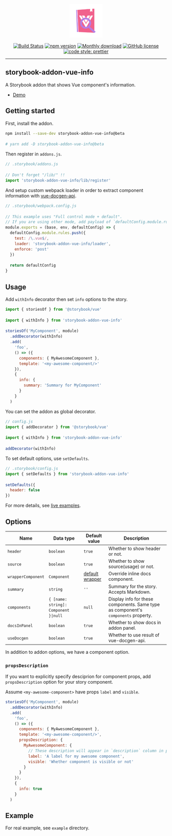 <div align="center">
  
  <img src="./assets/logo.png" width="104" alt="logo">
  <br/>

  [![Build Status](https://travis-ci.com/pocka/storybook-addon-vue-info.svg?branch=master)](https://travis-ci.com/pocka/storybook-addon-vue-info)
  [![npm version](https://badge.fury.io/js/storybook-addon-vue-info.svg)](https://badge.fury.io/js/storybook-addon-vue-info)
  [![Monthly download](https://img.shields.io/npm/dm/storybook-addon-vue-info.svg)](https://www.npmjs.com/package/storybook-addon-vue-info)
  [![GitHub license](https://img.shields.io/github/license/pocka/storybook-addon-vue-info.svg)](https://github.com/pocka/storybook-addon-vue-info/blob/master/LICENSE)
  [![code style: prettier](https://img.shields.io/badge/code_style-prettier-ff69b4.svg)](https://github.com/prettier/prettier)

</div>

<hr/>

## storybook-addon-vue-info

A Storybook addon that shows Vue component's information.

- [Demo][live examples]


## Getting started

First, install the addon.

```sh
npm install --save-dev storybook-addon-vue-info@beta

# yarn add -D storybook-addon-vue-info@beta
```

Then register in `addons.js`.

```js
// .storybook/addons.js

// Don't forget "/lib/" !!
import 'storybook-addon-vue-info/lib/register'
```

And setup custom webpack loader in order to extract component information with [vue-docgen-api](https://github.com/vue-styleguidist/vue-docgen-api).

```js
// .storybook/webpack.config.js

// This example uses "Full control mode + default".
// If you are using other mode, add payload of `defaultConfig.module.rules.push` to rules list.
module.exports = (base, env, defaultConfig) => {
  defaultConfig.module.rules.push({
    test: /\.vue$/,
    loader: 'storybook-addon-vue-info/loader',
    enforce: 'post'
  })
  
  return defaultConfig
}
```

## Usage

Add `withInfo` decorator then set `info` options to the story.

```js
import { storiesOf } from '@storybook/vue'

import { withInfo } from 'storybook-addon-vue-info'

storiesOf('MyComponent', module)
  .addDecorator(withInfo)
  .add(
    'foo',
    () => ({
      components: { MyAwesomeComponent },
      template: '<my-awesome-component/>'
    }),
    {
      info: {
        summary: 'Summary for MyComponent'
      }
    }
  )
```

You can set the addon as global decorator.

```js
// config.js
import { addDecorator } from '@storybook/vue'

import { withInfo } from 'storybook-addon-vue-info'

addDecorator(withInfo)
```

To set default options, use `setDefaults`.

```js
// .storybook/config.js
import { setDefaults } from 'storybook-addon-vue-info'

setDefaults({
  header: false
})
```

For more details, see [live examples].

## Options

| Name               | Data type                             | Default value                                       | Description                                                                                                                                                                                                 |
| ------------------ | ------------------------------------- | --------------------------------------------------- | ----------------------------------------------------------------------------------------------------------------------------------------------------------------------------------------------------------- |
| `header`           | `boolean`                             | `true`                                              | Whether to show header or not.                                                                                                                                                                              |
| `source`           | `boolean`                             | `true`                                              | Whether to show source(usage) or not.                                                                                                                                                                       |
| `wrapperComponent` | `Component`                           | [default wrapper](src/components/Wrapper/index.vue) | Override inline docs component.                                                                                                                                                                                    |
| `summary`          | `string`                              | `''`                                                | Summary for the story. Accepts Markdown.                                                                                                                                                                    |
| `components`       | `{ [name: string]: Component }\|null` | `null`                                              | Display info for these components. Same type as component's `components` property. |
| `docsInPanel`      | `boolean`                             | `true`                                              | Whether to show docs in addon panel.                                                                                                                                                                        |
| `useDocgen`        | `boolean`                             | `true`                                              | Whether to use result of vue-docgen-api.                                                                                                                                                                    |

In addition to addon options, we have a component option.

### `propsDescription`

If you want to explicitly specify desciprion for component props, add `propsDescription` option for your story component.

Assume `<my-awesome-component>` have props `label` and `visible`.

```js
storiesOf('MyComponent', module)
  .addDecorator(withInfo)
  .add(
    'foo',
    () => ({
      components: { MyAwesomeComponent },
      template: '<my-awesome-component/>',
      propsDescription: {
        MyAwesomeComponent: {
          // These description will appear in `description` column in props table
          label: 'A label for my awesome component',
          visible: 'Whether component is visible or not'
        }
      }
    }),
    {
      info: true
    }
  )
```

## Example

For real example, see `example` directory.

[live examples]: https://deploy-preview-66--storybook-addon-vue-info.netlify.com/?selectedKind=Compatibilities%2F%40storybook%2Faddon-a11y&selectedStory=panel&full=0&addons=1&stories=1&panelRight=1&addonPanel=STORYBOOK_ADDON_VUE_INFO%2Fpanel&https%3A%2F%2Fdeploy-preview-66--storybook-addon-vue-info.netlify.com%2F%3FselectedKind=Examples%2FBasic%20usage
